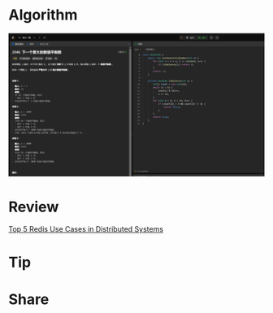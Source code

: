 # Algorithm

![](../../../images/temp/zhenran-2023-12-10-lc.png)

# Review

[Top 5 Redis Use Cases in Distributed Systems](https://medium.com/@maheshsaini.sec/top-5-redis-use-cases-in-distributed-systems-6aadc73121c6)

# Tip



# Share

